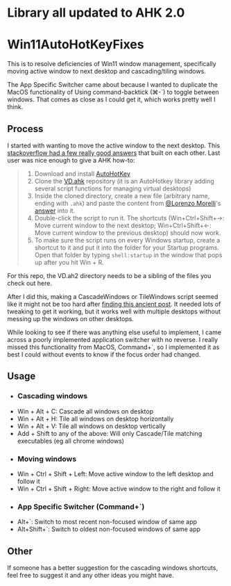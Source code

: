 # Library all updated to AHK 2.0

# Win11AutoHotKeyFixes
This is to resolve deficiencies of Win11 window management, specifically moving active window to next desktop and cascading/tiling windows.

The App Specific Switcher came about because I wanted to duplicate the MacOS functionality of Using command-backtick (⌘-\`) to toggle between windows.  That comes as close as I could get it, which works pretty well I think.


## Process
I started with wanting to move the active window to the next desktop.  This [stackoverflow had a few really good answers](https://superuser.com/questions/1685845/moving-current-window-to-another-desktop-in-windows-11-using-shortcut-keys) that built on each other.  Last user was nice enough to give a AHK how-to:


> 1.  Download and install  [AutoHotKey](https://www.autohotkey.com/)
> 2.  Clone the  [VD.ahk](https://github.com/FuPeiJiang/VD.ahk)  repository (it is an AutoHotkey library adding several script
> functions for managing virtual desktops)
> 3.  Inside the cloned directory, create a new file (arbitrary name, ending with  `.ahk`) and paste the content from  [@Lorenzo
> Morelli](https://superuser.com/users/1567243/lorenzo-morelli)'s
> [answer](https://superuser.com/a/1708146/1185399)  into it.
> 4.  Double-click the script to run it. The shortcuts (Win+Ctrl+Shift+→: Move current window to the next desktop;
> Win+Ctrl+Shift+←: Move current window to the previous desktop) should
> now work.
> 5.  To make sure the script runs on every Windows startup, create a shortcut to it and put it into the folder for your Startup programs.
> Open that folder by typing  `shell:startup`  in the window that pops
> up after you hit  Win  +  R.

For this repo, the VD.ah2 directory needs to be a sibling of the files you check out here.


After I did this, making a CascadeWindows or TileWindows script seemed like it might not be too hard after [finding this ancient post](https://www.autohotkey.com/board/topic/80580-how-to-programmatically-tile-cascade-windows/).
It needed lots of tweaking to get it working, but it works well with multiple desktops without messing up the windows on other desktops.

While looking to see if there was anything else useful to implement, I came across a poorly implemented application switcher with no reverse.  I really missed this functionality from MacOS, Command+`, so I implemented it as best I could without events to know if the focus order had changed.

## Usage

 - ### Cascading windows
 - Win + Alt + C:  Cascade all windows on desktop
 - Win + Alt + H:  Tile all windows on desktop horizontally
 - Win + Alt + V:  Tile all windows on desktop vertically
 - Add + Shift to any of the above: Will only Cascade/Tile matching executables (eg all chrome windows)
 - ### Moving windows
 - Win + Ctrl + Shift + Left:  Move active window to the left desktop and follow it
 - Win + Ctrl + Shift + Right: Move active window to the right and follow it
 - ### App Specific Switcher (Command+`)
 - Alt+`:  Switch to most recent non-focused window of same app
 - Alt+Shift+`:  Switch to oldest non-focused windows of same app

## Other
If someone has a better suggestion for the cascading windows shortcuts, feel free to suggest it and any other ideas you might have.

